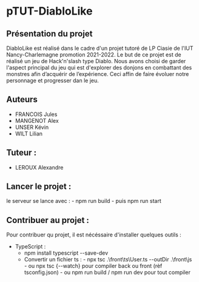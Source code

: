 # pTUT-DiabloLike
## Présentation du projet
DiabloLike est réalisé dans le cadre d'un projet tutoré de LP Ciasie de l'IUT Nancy-Charlemagne promotion 2021-2022.
Le but de ce projet est de réalisé un jeu de Hack'n'slash type Diablo. Nous avons choisi de garder l'aspect principal du jeu qui est d'explorer des donjons en combattant des monstres afin d’acquérir de l’expérience.
Ceci affin de faire évoluer notre personnage et progresser dan le jeu.


## Auteurs
- FRANCOIS Jules
- MANGENOT Alex
- UNSER Kévin
- WILT Lilian

## Tuteur : 
- LEROUX Alexandre

## Lancer le projet :
le serveur se lance avec :
    - npm run build
    - puis npm run start
## Contribuer au projet :
Pour contribuer qu projet, il est nécéssaire d'installer quelques outils : 
- TypeScript : 
    - npm install typescript --save-dev
    - Convertir un fichier ts : 
            - npx tsc .\front\ts\User.ts --outDir .\front\js\
            - ou npx tsc {--watch} pour compiler back ou front (rèf tsconfig.json)
            - ou npm run build / npm run dev pour tout compiler
